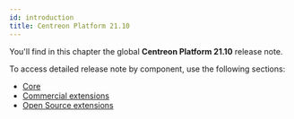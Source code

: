 ```yaml
---
id: introduction
title: Centreon Platform 21.10
---
```



You'll find in this chapter the global **Centreon Platform 21.10** release note.

To access detailed release note by component, use the following sections:

- [Core](centreon-core.html)
- [Commercial extensions](centreon-commercial-extensions.html)
- [Open Source extensions](centreon-os-extensions.html)
